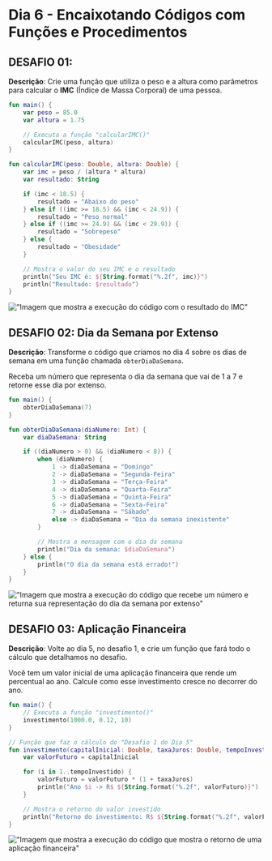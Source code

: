 # Dia 6 - Encaixotando Códigos com Funções e Procedimentos

## DESAFIO 01:

**Descrição**: Crie uma função que utiliza o peso e a altura como parâmetros para calcular o **IMC** (Índice de Massa Corporal) de uma pessoa.

```kt
fun main() {
    var peso = 85.0
    var altura = 1.75

    // Executa a função "calcularIMC()"
    calcularIMC(peso, altura)
}

fun calcularIMC(peso: Double, altura: Double) {
    var imc = peso / (altura * altura)
    var resultado: String

    if (imc < 18.5) {
        resultado = "Abaixo do peso"
    } else if ((imc >= 18.5) && (imc < 24.9)) {
        resultado = "Peso normal"
    } else if ((imc >= 24.9) && (imc < 29.9)) {
        resultado = "Sobrepeso"
    } else {
        resultado = "Obesidade"
    }

    // Mostra o valor do seu IMC e o resultado
    println("Seu IMC é: ${String.format("%.2f", imc)}")
    println("Resultado: $resultado")
}
```

!["Imagem que mostra a execução do código com o resultado do IMC"](../img/imc-funcao.JPG)

## DESAFIO 02: Dia da Semana por Extenso

**Descrição**: Transforme o código que criamos no dia 4 sobre os dias de semana em uma função chamada `obterDiaDaSemana`.

Receba um número que representa o dia da semana que vai de 1 a 7 e retorne esse dia por extenso.

```kt
fun main() {
    obterDiaDaSemana(7)
}

fun obterDiaDaSemana(diaNumero: Int) {
    var diaDaSemana: String

    if ((diaNumero > 0) && (diaNumero < 8)) {
        when (diaNumero) {
            1 -> diaDaSemana = "Domingo"
            2 -> diaDaSemana = "Segunda-Feira"
            3 -> diaDaSemana = "Terça-Feira"
            4 -> diaDaSemana = "Quarta-Feira"
            5 -> diaDaSemana = "Quinta-Feira"
            6 -> diaDaSemana = "Sexta-Feira"
            7 -> diaDaSemana = "Sábado"
            else -> diaDaSemana = "Dia da semana inexistente"
        }

        // Mostra a mensagem com o dia da semana
        println("Dia da semana: $diaDaSemana")
    } else {
        println("O dia da semana está errado!")
    }
}
```

!["Imagem que mostra a execução do código que recebe um número e returna sua representação do dia da semana por extenso"](../img/dia-semana.JPG)

## DESAFIO 03: Aplicação Financeira

**Descrição**: Volte ao dia 5, no desafio 1, e crie um função que fará todo o cálculo que detalhamos no desafio.

Você tem um valor inicial de uma aplicação financeira que rende um percentual ao ano. Calcule como esse investimento cresce no decorrer do ano.

```kt
fun main() {
    // Executa a função "investimento()"
    investimento(1000.0, 0.12, 10)
}

// Função que faz o cálculo do "Desafio 1 do Dia 5"
fun investimento(capitalInicial: Double, taxaJuros: Double, tempoInvestido: Int) {
    var valorFuturo = capitalInicial

    for (i in 1..tempoInvestido) {
        valorFuturo = valorFuturo * (1 + taxaJuros)
        println("Ano $i -> R$ ${String.format("%.2f", valorFuturo)}")
    }

    // Mostra o retorno do valor investido
    println("Retorno do investimento: R$ ${String.format("%.2f", valorFuturo)}")
}
```

!["Imagem que mostra a execução do código que mostra o retorno de uma aplicação financeira"](../img/funcao-returno-investimento.JPG)